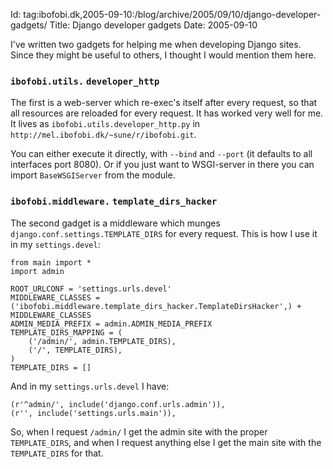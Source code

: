 Id: tag:ibofobi.dk,2005-09-10:/blog/archive/2005/09/10/django-developer-gadgets/
Title: Django developer gadgets
Date: 2005-09-10

I've written two gadgets for helping me when
developing Django sites. Since they might be useful
to others, I thought I would mention them here.

### `ibofobi.utils.`<span class="shy"> </span>`developer_http`

The first is a web-server which re-exec's itself
after every request, so that all resources are
reloaded for every request. It has worked very well
for me. It lives as `ibofobi.utils.developer_http.py`
in `http://mel.ibofobi.dk/~sune/r/ibofobi.git`.

You can either execute it directly, with `--bind`
and `--port` (it defaults to all interfaces port
8080). Or if you just want to WSGI-server in there
you can import `BaseWSGIServer` from the module.

### `ibofobi.middleware.`<span class="shy"> </span>`template_dirs_hacker`

The second gadget is a middleware which munges `django.conf.settings.TEMPLATE_DIRS` for every request. This is how I use it in my `settings.devel`:

    from main import *
    import admin

    ROOT_URLCONF = 'settings.urls.devel'
    MIDDLEWARE_CLASSES = ('ibofobi.middleware.template_dirs_hacker.TemplateDirsHacker',) + MIDDLEWARE_CLASSES
    ADMIN_MEDIA_PREFIX = admin.ADMIN_MEDIA_PREFIX
    TEMPLATE_DIRS_MAPPING = (
        ('/admin/', admin.TEMPLATE_DIRS),
        ('/', TEMPLATE_DIRS),
    )
    TEMPLATE_DIRS = []

And in my `settings.urls.devel` I have:

    (r'^admin/', include('django.conf.urls.admin')),
    (r'', include('settings.urls.main')),

So, when I request `/admin/` I get the admin site
with the proper `TEMPLATE_DIRS`, and when I request
anything else I get the main site with the `TEMPLATE_DIRS`
for that.